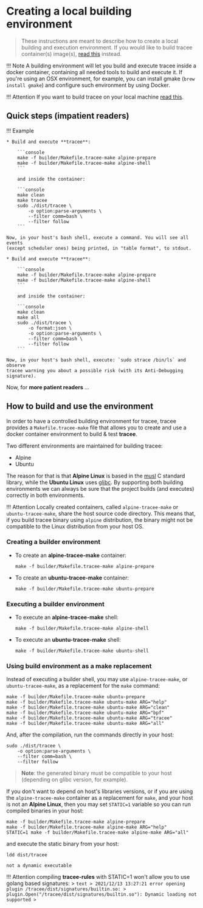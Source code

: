 # Creating a local building environment

> These instructions are meant to describe how to create a local building and
> execution environment. If you would like to build tracee container(s)
> image(s), [read this](./containers.md) instead.

!!! Note
    A building environment will let you build and execute tracee inside a docker
    container, containing all needed tools to build and execute it. If you're
    using an OSX environment, for example, you can install gmake (`brew install
    gmake`) and configure such environment by using Docker.

!!! Attention
    If you want to build tracee on your local machine
    [read this](./building.md).


## Quick steps (**impatient readers**)

!!! Example

    * Build and execute **tracee**:
    
        ```console
        make -f builder/Makefile.tracee-make alpine-prepare
        make -f builder/Makefile.tracee-make alpine-shell
        ```

        and inside the container:

        ```console
        make clean
        make tracee
        sudo ./dist/tracee \
            -o option:parse-arguments \
            --filter comm=bash \
            --filter follow
        ```
    
    Now, in your host's bash shell, execute a command. You will see all events
    (except scheduler ones) being printed, in "table format", to stdout.
    
    * Build and execute **tracee**:
    
        ```console
        make -f builder/Makefile.tracee-make alpine-prepare
        make -f builder/Makefile.tracee-make alpine-shell
        ```

        and inside the container:

        ```console
        make clean
        make all
        sudo ./dist/tracee \
            -o format:json \
            -o option:parse-arguments \
            --filter comm=bash \
            --filter follow 
        ```
    
    Now, in your host's bash shell, execute: `sudo strace /bin/ls` and observe
    tracee warning you about a possible risk (with its Anti-Debugging signature).

Now, for **more patient readers** ...

## How to build and use the environment

In order to have a controlled building environment for tracee, tracee provides
a `Makefile.tracee-make` file that allows you to create and use a docker
container environment to build & test **tracee**. 

Two different environments are maintained for building tracee:

* Alpine
* Ubuntu

The reason for that is that **Alpine Linux** is based in the
[musl](https://en.wikipedia.org/wiki/Musl) C standard library, while the
**Ubuntu Linux** uses [glibc](https://en.wikipedia.org/wiki/Glibc). By
supporting both building environments we can always be sure that the project
builds (and executes) correctly in both environments.

!!! Attention
    Locally created containers, called `alpine-tracee-make` or
    `ubuntu-tracee-make`, share the host source code directory. This means
    that, if you build tracee binary using `alpine` distribution, the binary
    might not be compatible to the Linux distribution from your host OS.

### Creating a builder environment

* To create an **alpine-tracee-make** container:

    ```console
    make -f builder/Makefile.tracee-make alpine-prepare
    ```

* To create an **ubuntu-tracee-make** container:

    ```console
    make -f builder/Makefile.tracee-make ubuntu-prepare
    ```

### Executing a builder environment

* To execute an **alpine-tracee-make** shell:

    ```console
    make -f builder/Makefile.tracee-make alpine-shell
    ```

* To execute an **ubuntu-tracee-make** shell:

    ```console
    make -f builder/Makefile.tracee-make ubuntu-shell
    ```

### Using build environment as a **make** replacement

Instead of executing a builder shell, you may use `alpine-tracee-make`, or
`ubuntu-tracee-make`, as a replacement for the `make` command:

```console
make -f builder/Makefile.tracee-make ubuntu-prepare
make -f builder/Makefile.tracee-make ubuntu-make ARG="help"
make -f builder/Makefile.tracee-make ubuntu-make ARG="clean"
make -f builder/Makefile.tracee-make ubuntu-make ARG="bpf"
make -f builder/Makefile.tracee-make ubuntu-make ARG="tracee"
make -f builder/Makefile.tracee-make ubuntu-make ARG="all"
```

And, after the compilation, run the commands directly in your host:

```console
sudo ./dist/tracee \
    -o option:parse-arguments \
    --filter comm=bash \
    --filter follow
```

> **Note**: the generated binary must be compatible to your host (depending on
> glibc version, for example).

If you don't want to depend on host's libraries versions, or if you are using
the `alpine-tracee-make` container as a replacement for `make`, and your host
is not an **Alpine Linux**, then you may set `STATIC=1` variable so you can run
compiled binaries in your host:

```console
make -f builder/Makefile.tracee-make alpine-prepare
make -f builder/Makefile.tracee-make alpine-make ARG="help"
STATIC=1 make -f builder/Makefile.tracee-make alpine-make ARG="all"
```

and execute the static binary from your host:

```console
ldd dist/tracee
```

```text
not a dynamic executable
```

!!! Attention
    compiling **tracee-rules** with STATIC=1 won't allow you to use golang based
    signatures:
    > ```text
    > 2021/12/13 13:27:21 error opening plugin /tracee/dist/signatures/builtin.so:
    > plugin.Open("/tracee/dist/signatures/builtin.so"): Dynamic loading not supported
    > ```
